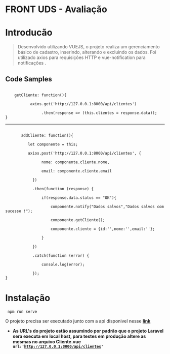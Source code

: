 # FRONT UDS - Avaliação

# Introducão

> Desenvolvido utilizando VUEJS, o projeto realiza um gerenciamento básico de cadastro, inserindo, alterando e excluindo os dados.  Foi utilizado axios para requisições HTTP e vue-notification para notificações . 

## Code Samples

<code>
    getCliente: function(){ <br />
           axios.get('http://127.0.0.1:8000/api/clientes')<br/>
                .then(response => (this.clientes = response.data));<br>}
</code>
<hr>
<code>
       addCliente: function(){<br/>
          let componente = this;<br/>
          axios.post('http://127.0.0.1:8000/api/clientes', {<br/>
                nome: componente.cliente.nome,<br/>
                email: componente.cliente.email<br/>
            })<br/>
            .then(function (response) {<br/>
                if(response.data.status == "OK"){<br/>
                    componente.notify("Dados salvos","Dados salvos com sucesso !");<br/>
                    componente.getCliente();<br/>
                    componente.cliente = {id:'',nome:'',email:''};<br/>
                }<br/>
            })<br/>
            .catch(function (error) {<br/>
                console.log(error);<br/>
            });<br/>}
</code>

# Instalação
<code> npm run serve </code>

O projeto precisa ser executado junto com a api disponivel nesse <a href ="https://github.com/carlao14/apiUDS"> <b>  link <b> </a>

* As URL's do projeto estão assumindo por padrão que o projeto Laravel sera executa em local host, para testes em produção altere as mesmas no arquivo Cliente.vue
<code> url:'http://127.0.0.1:8000/api/clientes' </code>
